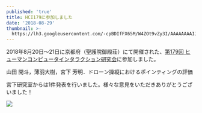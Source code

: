 ```yaml
---
published: 'true'
title: HCI179に参加しました
date: '2018-08-29'
thumbnail: >-
  https://lh3.googleusercontent.com/-cpBDIfFX65M/W4ZOt9vZy3I/AAAAAAAAIJk/zKgDOy64_jM8gEe1B3x_Q1RBPjhxNmxiwCE0YBhgL/Image%2Bfrom%2BiOS.jpg
---
```

2018年8月20日～21日に京都府（聖護院御殿荘）にて開催された、[第179回 ヒューマンコンピュータインタラクション研究会](http://www.sighci.jp/events/sig/179)に参加しました。



山田 開斗，薄羽大樹，宮下 芳明．ドローン操縦におけるポインティングの評価



宮下研究室からは1件発表を行いました。様々な意見をいただきありがとうございました！

![](https://lh3.googleusercontent.com/-cpBDIfFX65M/W4ZOt9vZy3I/AAAAAAAAIJk/zKgDOy64_jM8gEe1B3x_Q1RBPjhxNmxiwCE0YBhgL/Image%2Bfrom%2BiOS.jpg)
